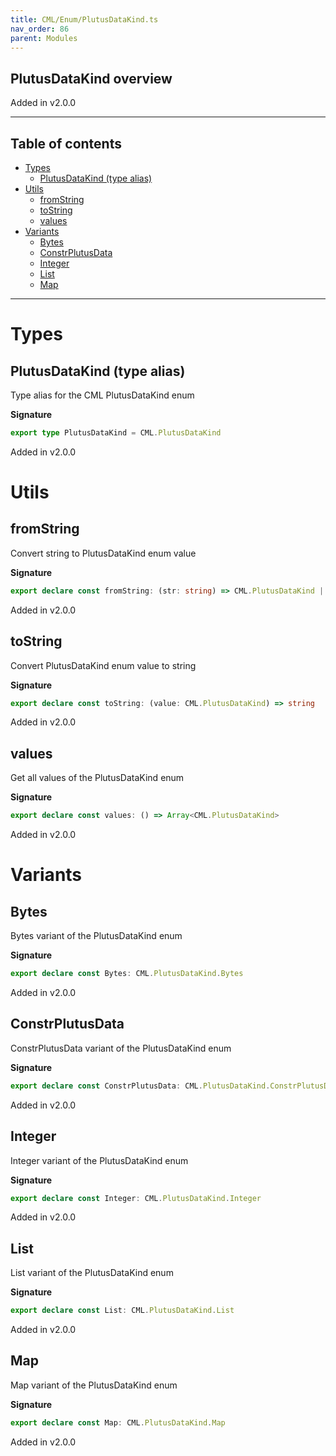 ```yaml
---
title: CML/Enum/PlutusDataKind.ts
nav_order: 86
parent: Modules
---
```


## PlutusDataKind overview

Added in v2.0.0

---

<h2 class="text-delta">Table of contents</h2>

- [Types](#types)
  - [PlutusDataKind (type alias)](#plutusdatakind-type-alias)
- [Utils](#utils)
  - [fromString](#fromstring)
  - [toString](#tostring)
  - [values](#values)
- [Variants](#variants)
  - [Bytes](#bytes)
  - [ConstrPlutusData](#constrplutusdata)
  - [Integer](#integer)
  - [List](#list)
  - [Map](#map)

---

# Types

## PlutusDataKind (type alias)

Type alias for the CML PlutusDataKind enum

**Signature**

```ts
export type PlutusDataKind = CML.PlutusDataKind
```

Added in v2.0.0

# Utils

## fromString

Convert string to PlutusDataKind enum value

**Signature**

```ts
export declare const fromString: (str: string) => CML.PlutusDataKind | undefined
```

Added in v2.0.0

## toString

Convert PlutusDataKind enum value to string

**Signature**

```ts
export declare const toString: (value: CML.PlutusDataKind) => string
```

Added in v2.0.0

## values

Get all values of the PlutusDataKind enum

**Signature**

```ts
export declare const values: () => Array<CML.PlutusDataKind>
```

Added in v2.0.0

# Variants

## Bytes

Bytes variant of the PlutusDataKind enum

**Signature**

```ts
export declare const Bytes: CML.PlutusDataKind.Bytes
```

Added in v2.0.0

## ConstrPlutusData

ConstrPlutusData variant of the PlutusDataKind enum

**Signature**

```ts
export declare const ConstrPlutusData: CML.PlutusDataKind.ConstrPlutusData
```

Added in v2.0.0

## Integer

Integer variant of the PlutusDataKind enum

**Signature**

```ts
export declare const Integer: CML.PlutusDataKind.Integer
```

Added in v2.0.0

## List

List variant of the PlutusDataKind enum

**Signature**

```ts
export declare const List: CML.PlutusDataKind.List
```

Added in v2.0.0

## Map

Map variant of the PlutusDataKind enum

**Signature**

```ts
export declare const Map: CML.PlutusDataKind.Map
```

Added in v2.0.0
